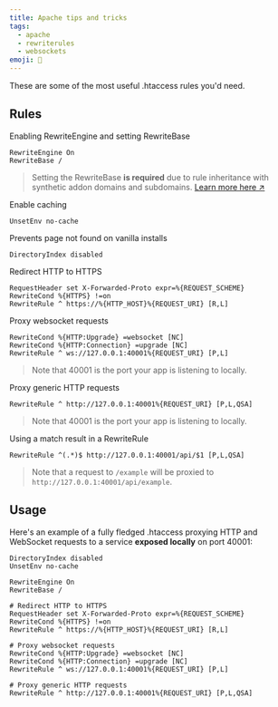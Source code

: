 ```yaml
---
title: Apache tips and tricks
tags:
  - apache
  - rewriterules
  - websockets
emoji: 🦅
---
```


These are some of the most useful .htaccess rules you'd need.

## Rules

Enabling RewriteEngine and setting RewriteBase
```
RewriteEngine On
RewriteBase /
```
> Setting the RewriteBase **is required** due to rule inheritance with synthetic addon domains and subdomains.  [Learn more here ↗](https://github.com/apisnetworks/httpd-apache/blob/master/SOURCES/httpd-apnscp-rewrite-map.conf)

Enable caching
```
UnsetEnv no-cache
```

Prevents page not found on vanilla installs
```
DirectoryIndex disabled
```

Redirect HTTP to HTTPS
```
RequestHeader set X-Forwarded-Proto expr=%{REQUEST_SCHEME}
RewriteCond %{HTTPS} !=on
RewriteRule ^ https://%{HTTP_HOST}%{REQUEST_URI} [R,L]
```

Proxy websocket requests
```
RewriteCond %{HTTP:Upgrade} =websocket [NC]
RewriteCond %{HTTP:Connection} =upgrade [NC]
RewriteRule ^ ws://127.0.0.1:40001%{REQUEST_URI} [P,L]
```
> Note that 40001 is the port your app is listening to locally.

Proxy generic HTTP requests
```
RewriteRule ^ http://127.0.0.1:40001%{REQUEST_URI} [P,L,QSA]
```
> Note that 40001 is the port your app is listening to locally.

Using a match result in a RewriteRule
```
RewriteRule ^(.*)$ http://127.0.0.1:40001/api/$1 [P,L,QSA]
```
> Note that a request to `/example` will be proxied to `http://127.0.0.1:40001/api/example`.

## Usage

Here's an example of a fully fledged .htaccess proxying HTTP and WebSocket requests to a service **exposed locally** on port 40001:

```
DirectoryIndex disabled
UnsetEnv no-cache

RewriteEngine On
RewriteBase /

# Redirect HTTP to HTTPS
RequestHeader set X-Forwarded-Proto expr=%{REQUEST_SCHEME}
RewriteCond %{HTTPS} !=on
RewriteRule ^ https://%{HTTP_HOST}%{REQUEST_URI} [R,L]

# Proxy websocket requests
RewriteCond %{HTTP:Upgrade} =websocket [NC]
RewriteCond %{HTTP:Connection} =upgrade [NC]
RewriteRule ^ ws://127.0.0.1:40001%{REQUEST_URI} [P,L]

# Proxy generic HTTP requests
RewriteRule ^ http://127.0.0.1:40001%{REQUEST_URI} [P,L,QSA]
```
